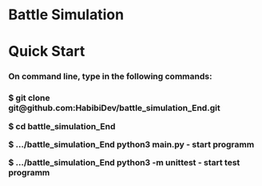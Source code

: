 # Battle Simulation

<h1> Quick Start</h1>

<h3>On command line, type in the following commands:<h3>

<p>$ git clone git@github.com:HabibiDev/battle_simulation_End.git</p>
<p>$ cd battle_simulation_End</p>
<p>$ .../battle_simulation_End python3 main.py - start programm</p>
<p>$ .../battle_simulation_End python3 -m unittest - start test programm</p>


